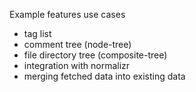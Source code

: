 Example features use cases
- tag list
- comment tree (node-tree)
- file directory tree (composite-tree)
- integration with normalizr
- merging fetched data into existing data
